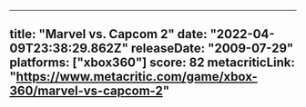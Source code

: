 
---
title: "Marvel vs. Capcom 2"
date: "2022-04-09T23:38:29.862Z"
releaseDate: "2009-07-29"
platforms: ["xbox360"]
score: 82
metacriticLink: "https://www.metacritic.com/game/xbox-360/marvel-vs-capcom-2"
---
